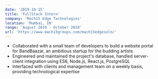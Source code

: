 ```yaml
---
date: '2019-10-15'
title: 'FullStack Intern'
company: 'Mach15 Edge Technologies'
location: 'Mumbai, IN'
range: 'August 2019 - October 2019'
url: 'https://www.mach15groups.com/mach15edgesoln/'
---
```


- Collaborated with a small team of developers to build a website portal for BandBaazar, an ambitious startup for the budding artists
- Engineered and maintained the project's database, handled server-client integration using ES6, Node.js, React.js, PostgreSQL
- Interfaced with clients and management team on a weekly basis, providing technological expertise
